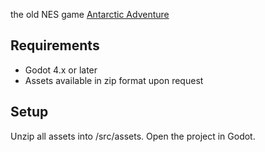  the old NES game [Antarctic Adventure](https://www.youtube.com/watch?v=P0BnMhVd-RE)

## Requirements
- Godot 4.x or later
- Assets available in zip format upon request

## Setup
Unzip all assets into /src/assets. Open the project in Godot.

